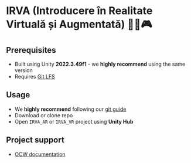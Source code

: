 # IRVA (Introducere în Realitate Virtuală și Augmentată) 🥽📱🎮

## Prerequisites
- Built using Unity **2022.3.49f1** - we **highly recommend** using the same version
- Requires [Git LFS](https://git-lfs.com)

## Usage
- We **highly recommend** following our [git guide](https://ocw.cs.pub.ro/courses/irva/resurse/gitguide)
- Download or clone repo
- Open `IRVA_AR` or `IRVA_VR` project using **Unity Hub**

## Project support
- [OCW documentation](https://ocw.cs.pub.ro/courses/irva)
